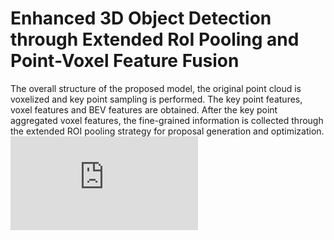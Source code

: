 Enhanced 3D Object Detection through Extended RoI Pooling and Point-Voxel Feature Fusion
========================================================================================
The overall structure of the proposed model, the original point cloud is voxelized and key point sampling is performed. The key point features, voxel features and BEV features are obtained. After the key point aggregated voxel features, the fine-grained information is collected through the extended ROI pooling strategy for proposal generation and optimization.
![image](https://github.com/Cdome559/pv/raw/master/docs/model.pdf)
